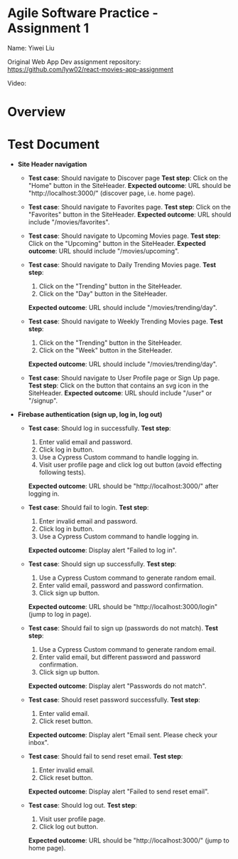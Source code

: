 # Agile Software Practice - Assignment 1

Name: Yiwei Liu

Original Web App Dev assignment repository: https://github.com/lyw02/react-movies-app-assignment

Video: 

# Overview

# Test Document

+ __Site Header navigation__
  + __Test case__: Should navigate to Discover page
    __Test step__: Click on the "Home" button in the SiteHeader.
    __Expected outcome__: URL should be "http://localhost:3000/" (discover page, i.e. home page).
  + __Test case__: Should navigate to Favorites page.
    __Test step__: Click on the "Favorites" button in the SiteHeader.
    __Expected outcome__: URL should include "/movies/favorites".
  + __Test case__: Should navigate to Upcoming Movies page.
    __Test step__: Click on the "Upcoming" button in the SiteHeader.
    __Expected outcome__: URL should include "/movies/upcoming".
  + __Test case__: Should navigate to Daily Trending Movies page.
    __Test step__: 
    1. Click on the "Trending" button in the SiteHeader. 
    2. Click on the "Day" button in the SiteHeader.

    __Expected outcome__: URL should include "/movies/trending/day".
  + __Test case__: Should navigate to Weekly Trending Movies page.
    __Test step__: 
    1. Click on the "Trending" button in the SiteHeader. 
    2. Click on the "Week" button in the SiteHeader.

    __Expected outcome__: URL should include "/movies/trending/day".
  + __Test case__: Should navigate to User Profile page or Sign Up page.
    __Test step__: Click on the button that contains an svg icon in the SiteHeader.
    __Expected outcome__: URL should include "/user" or "/signup". 

+ __Firebase authentication (sign up, log in, log out)__
  + __Test case__: Should log in successfully.
    __Test step__: 
    1. Enter valid email and password.
    2. Click log in button.
    3. Use a Cypress Custom command to handle logging in.
    4. Visit user profile page and click log out button (avoid effecting following tests).

    __Expected outcome__: URL should be "http://localhost:3000/" after logging in.
  + __Test case__: Should fail to login.
    __Test step__: 
    1. Enter invalid email and password.
    2. Click log in button.
    3. Use a Cypress Custom command to handle logging in.

    __Expected outcome__: Display alert "Failed to log in".
  + __Test case__: Should sign up successfully.
    __Test step__: 
    1. Use a Cypress Custom command to generate random email.
    2. Enter valid email, password and password confirmation.
    3. Click sign up button.

    __Expected outcome__: URL should be "http://localhost:3000/login" (jump to log in page).
  + __Test case__: Should fail to sign up (passwords do not match).
    __Test step__: 
    1. Use a Cypress Custom command to generate random email.
    2. Enter valid email, but different password and password confirmation.
    3. Click sign up button.

    __Expected outcome__: Display alert "Passwords do not match".
  + __Test case__: Should reset password successfully.
    __Test step__: 
    1. Enter valid email.
    2. Click reset button.

    __Expected outcome__: Display alert "Email sent. Please check your inbox".
  + __Test case__: Should fail to send reset email.
    __Test step__: 
    1. Enter invalid email.
    2. Click reset button.

    __Expected outcome__: Display alert "Failed to send reset email".
  + __Test case__: Should log out.
    __Test step__: 
    1. Visit user profile page.
    2. Click log out button.

    __Expected outcome__: URL should be "http://localhost:3000/" (jump to home page).